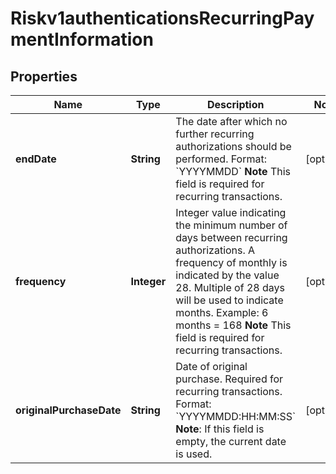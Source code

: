 
# Riskv1authenticationsRecurringPaymentInformation

## Properties
Name | Type | Description | Notes
------------ | ------------- | ------------- | -------------
**endDate** | **String** | The date after which no further recurring authorizations should be performed. Format: &#x60;YYYYMMDD&#x60; **Note** This field is required for recurring transactions.  |  [optional]
**frequency** | **Integer** | Integer value indicating the minimum number of days between recurring authorizations. A frequency of monthly is indicated by the value 28. Multiple of 28 days will be used to indicate months. Example: 6 months &#x3D; 168 **Note** This field is required for recurring transactions.  |  [optional]
**originalPurchaseDate** | **String** | Date of original purchase. Required for recurring transactions. Format: &#x60;YYYYMMDD:HH:MM:SS&#x60; **Note**: If this field is empty, the current date is used.  |  [optional]



